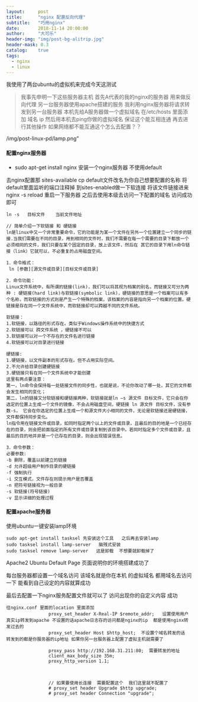 ```yaml
---
layout:     post
title:      "nginx 配置反向代理"
subtitle:   "巧用nginx"
date:       2018-11-14 20:00:00
author:     "大可乐"
header-img: "img/post-bg-alitrip.jpg"
header-mask: 0.3
catalog:    true
tags:
  - nginx
  - linux
---
```


我使用了两台ubuntu的虚拟机来完成今天这测试

> 我事先申明一下这些服务器主机   首先A代表的我的nginx的服务器  用来做反向代理
> 另一台服务器使用apache搭建的服务   我利用nginx服务器将请求转发到另一台服务器
> 本机先给A服务器做一个虚拟域名   在/etc/hosts  里面添加   域名  ip 
> 然后用本机去ping你做的虚拟域名  保证这个能互相连通 再去进行其他操作
> 如果网络都不能互通这个怎么去配置？？


/img/post-linux-pd/lamp.png"
#### 配置nginx服务器

- sudo  apt-get install nginx   安装一个nginx服务器 不使用default

去nginx配置那  sites-available  cp default文件改名为你自己想要配置的名称 将default里面监听的端口注释掉  到sites-enabled做一下软连接   将该文件链接进来
nginx -s reload 重启一下服务器  之后去使用本级去访问一下配置的域名 访问成功即可

```
ln -s   目标文件    当前文件地址

// 简单介绍一下软链接 和 硬链接
ln是linux中又一个非常重要命令，它的功能是为某一个文件在另外一个位置建立一个同步的链接.当我们需要在不同的目录，用到相同的文件时，我们不需要在每一个需要的目录下都放一个必须相同的文件，我们只要在某个固定的目录，放上该文件，然后在 其它的目录下用ln命令链接（link）它就可以，不必重复的占用磁盘空间。

1．命令格式：
 ln [参数][源文件或目录][目标文件或目录]

2．命令功能：
Linux文件系统中，有所谓的链接(link)，我们可以将其视为档案的别名，而链接又可分为两种 : 硬链接(hard link)与软链接(symbolic link)，硬链接的意思是一个档案可以有多个名称，而软链接的方式则是产生一个特殊的档案，该档案的内容是指向另一个档案的位置。硬链接是存在同一个文件系统中，而软链接却可以跨越不同的文件系统。

软链接：
1.软链接，以路径的形式存在。类似于Windows操作系统中的快捷方式
2.软链接可以 跨文件系统 ，硬链接不可以
3.软链接可以对一个不存在的文件名进行链接
4.软链接可以对目录进行链接

硬链接:
1.硬链接，以文件副本的形式存在。但不占用实际空间。
2.不允许给目录创建硬链接
3.硬链接只有在同一个文件系统中才能创建
这里有两点要注意：
第一，ln命令会保持每一处链接文件的同步性，也就是说，不论你改动了哪一处，其它的文件都会发生相同的变化；
第二，ln的链接又分软链接和硬链接两种，软链接就是ln –s 源文件 目标文件，它只会在你选定的位置上生成一个文件的镜像，不会占用磁盘空间，硬链接 ln 源文件 目标文件，没有参数-s， 它会在你选定的位置上生成一个和源文件大小相同的文件，无论是软链接还是硬链接，文件都保持同步变化。
ln指令用在链接文件或目录，如同时指定两个以上的文件或目录，且最后的目的地是一个已经存在的目录，则会把前面指定的所有文件或目录复制到该目录中。若同时指定多个文件或目录，且最后的目的地并非是一个已存在的目录，则会出现错误信息。

3．命令参数：
必要参数:
-b 删除，覆盖以前建立的链接
-d 允许超级用户制作目录的硬链接
-f 强制执行
-i 交互模式，文件存在则提示用户是否覆盖
-n 把符号链接视为一般目录
-s 软链接(符号链接)
-v 显示详细的处理过程

```



#### 配置apache服务器

使用ubuntu一键安装lamp环境

```
sudo apt-get install tasksel 先安装这个工具   之后再去安装lamp
sudo tasksel install lamp-server   脑残式安装  
sudo tasksel remove lamp-server   这是卸载  不想要就卸载掉了

```

Apache2 Ubuntu Default Page 页面说明你的环境搭建成功了



每台服务器都设置一个域名访问  该域名就是你在本机 的虚拟域名  都用域名去访问一下   能看到自己设定的内容就算成功


最后去配置一下nginx服务配置文件就可以了   访问出现你的自定义内容   成功 
​                

```
往nginx.conf 里面的location 里面添加
                proxy_set_header X-Real-IP $remote_addr;   设置使用用户真实ip转发到apache 不设置的话apache日志存的访问都是nginx的ip  都是使用nginx转发过去的
                proxy_set_header Host $http_host;  不设置个域名转发的话   转发到的都是你服务器的ip地址 如果你另一台服务器上配置了虚拟主机就需要了

                proxy_pass http://192.168.31.211:80;  需要转发的地址
                client_max_body_size 35m;        
                proxy_http_version 1.1; 



                // 如果要使用长连接  需要配置这个  我们这里就不配置了                    
                # proxy_set header Upgrade $http upgrade;
                # proxy_set header Connection "upgrade";
```









